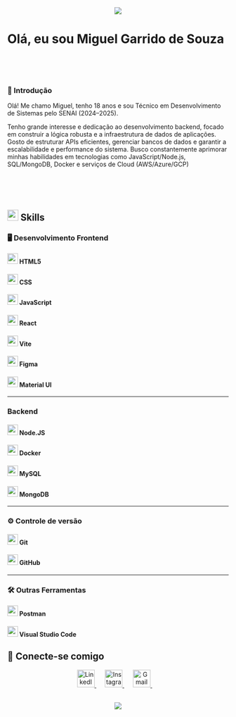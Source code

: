 <div align="center">
  <img  src="https://user-images.githubusercontent.com/73097560/115834477-dbab4500-a447-11eb-908a-139a6edaec5c.gif">
</div>

<h1 align="center" style="display: inline-block"><b>Olá, eu sou Miguel Garrido de Souza </b></h1>

<br> <br>


<h3>
 📂 Introdução 
</h3>
<p align="left">
    Olá! Me chamo Miguel, tenho 18 anos e sou Técnico em Desenvolvimento de Sistemas pelo SENAI (2024–2025).

  Tenho grande interesse e dedicação ao desenvolvimento backend, focado em construir a lógica robusta e a infraestrutura de dados de aplicações. Gosto de estruturar APIs eficientes, gerenciar bancos de dados e garantir a escalabilidade e performance do sistema. Busco constantemente aprimorar minhas habilidades em tecnologias como JavaScript/Node.js, SQL/MongoDB, Docker e serviços de Cloud (AWS/Azure/GCP)
</p>

<br> <br> <br>



## <img src="https://media2.giphy.com/media/QssGEmpkyEOhBCb7e1/giphy.gif?cid=ecf05e47a0n3gi1bfqntqmob8g9aid1oyj2wr3ds3mg700bl&rid=giphy.gif" width ="25"><b> Skills</b>

<h3 align="left">🖥️ Desenvolvimento Frontend</h3>
<div align="left">
  <h4><img height="24" src="https://raw.githubusercontent.com/marwin1991/profile-technology-icons/refs/heads/main/icons/html.png"/> HTML5</h4>
  <h4><img height="24" src="https://raw.githubusercontent.com/marwin1991/profile-technology-icons/refs/heads/main/icons/css.png"/> CSS</h4>
  <h4><img height="24" src="https://raw.githubusercontent.com/marwin1991/profile-technology-icons/refs/heads/main/icons/javascript.png"/> JavaScript</h4>
  <h4><img height="24" src="https://raw.githubusercontent.com/marwin1991/profile-technology-icons/refs/heads/main/icons/react.png"/> React</h4>
  <h4><img height="24" src="https://raw.githubusercontent.com/marwin1991/profile-technology-icons/refs/heads/main/icons/vite.png"/> Vite</h4>
  <h4><img height="24" src="https://raw.githubusercontent.com/marwin1991/profile-technology-icons/refs/heads/main/icons/figma.png"/> Figma</h4>
  <h4><img height="24" src="https://raw.githubusercontent.com/marwin1991/profile-technology-icons/refs/heads/main/icons/material_ui.png"/> Material UI</h4>
</div>
<hr>

<h3 align="left"></> Backend</h3>
<div align="left">
  <h4><img height="24" src="https://raw.githubusercontent.com/marwin1991/profile-technology-icons/refs/heads/main/icons/node_js.png"/> Node.JS</h4>
  <h4><img height="24" src="https://raw.githubusercontent.com/marwin1991/profile-technology-icons/refs/heads/main/icons/docker.png"/> Docker</h4>
  <h4><img height="24" src="https://raw.githubusercontent.com/marwin1991/profile-technology-icons/refs/heads/main/icons/mysql.png"/> MySQL</h4>
  <h4><img height="24" src="https://raw.githubusercontent.com/marwin1991/profile-technology-icons/refs/heads/main/icons/mongodb.png"/> MongoDB</h4>
</div>

<hr>

<h3>⚙️ Controle de versão</h3>
<div align="left">
  <h4><img height="24" src="https://raw.githubusercontent.com/marwin1991/profile-technology-icons/refs/heads/main/icons/git.png"/> Git</h4>
  <h4><img height="24" src="https://raw.githubusercontent.com/marwin1991/profile-technology-icons/refs/heads/main/icons/github.png"/> GitHub</h4>
</div>

<hr>

<h3>🛠 Outras Ferramentas</h3>
<div align="left">
  <h4><img height="24" src="https://raw.githubusercontent.com/marwin1991/profile-technology-icons/refs/heads/main/icons/postman.png"/> Postman</h4>
  <h4><img height="24" src="https://raw.githubusercontent.com/marwin1991/profile-technology-icons/refs/heads/main/icons/visual_studio_code.png"/> Visual Studio Code</h4>
</div>



## 🔗 Conecte-se comigo

<p align="center">
  <a href="https://www.linkedin.com/in/miguel-garrido-dev" target="_blank">
    <img src="https://cdn.jsdelivr.net/gh/devicons/devicon/icons/linkedin/linkedin-original.svg" alt="LinkedIn" width="40" height="40"/>
  </a>
  &nbsp;&nbsp;&nbsp;&nbsp;
  <a href="https://www.instagram.com/miguelzin.garrido" target="_blank">
    <img src="https://upload.wikimedia.org/wikipedia/commons/a/a5/Instagram_icon.png" alt="Instagram" width="40" height="40"/>
  </a>
  &nbsp;&nbsp;&nbsp;&nbsp;
  <a href="mailto:miguelgarridodev@gmail.com" target="_blank">
    <img src="https://upload.wikimedia.org/wikipedia/commons/4/4e/Gmail_Icon.png" alt="Gmail" width="40" height="40"/>
  </a>
  &nbsp;&nbsp;&nbsp;&nbsp;
</p>

<br>
<!-- divisor animado com gradiente -->
<div align="center">
  <img  src="https://user-images.githubusercontent.com/73097560/115834477-dbab4500-a447-11eb-908a-139a6edaec5c.gif">
</div>
